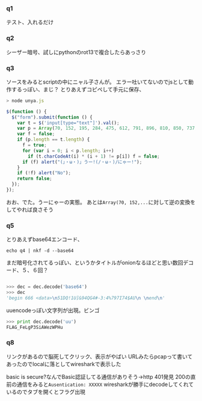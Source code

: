 ### q1
テスト、入れるだけ

### q2
シーザー暗号、試しにpythonのrot13で複合したらあっさり

### q3
ソースをみるとscriptの中にニャル子さんが。
エラー吐いてないのでjsとして動作するっぽい、まじ？
とりあえずコピペして手元に保存、
```javascript
> node unya.js

$(function () {
  $("form").submit(function () {
    var t = $('input[type="text"]').val();
    var p = Array(70, 152, 195, 284, 475, 612, 791, 896, 810, 850, 737, 1332, 1469, 1120, 1470, 832, 1785, 2196, 1520, 1480, 1449);
    var f = false;
    if (p.length == t.length) {
      f = true;
      for (var i = 0; i < p.length; i++)
        if (t.charCodeAt(i) * (i + 1) != p[i]) f = false;
      if (f) alert("(」・ω・)」うー!(/・ω・)/にゃー!");
    }
    if (!f) alert("No");
    return false;
  });
}); 
``` 
おお、でた。うーにゃーの実態。
あとは`Array(70, 152,...`に対して逆の変換をしてやれば良さそう

### q5
とりあえずbase64エンコード、
```
echo q4 | nkf -d --base64
```
まだ暗号化されてるっぽい、というかタイトルがonionなるほどと思い数回デコード、５、６回？
```python

>>> dec = dec.decode('base64')
>>> dec
'begin 666 <data>\n51DQ!1U]&94QG4#-3:4%797I74$AU\n \nend\n'
```
uuencodeっぽい文字列が出現。ビンゴ

```python
>>> print dec.decode('uu')
FLAG_FeLgP3SiAWezWPHu
```

### q8
リンクがあるので脳死してクリック、表示がやばい
URLみたらpcapって書いてあったのでlocalに落としてwiresharkで表示した

basic is secure?なんでBasic認証してる通信がありそう→http 401発見
200の直前の通信をみると`Ausentication: XXXXX`
wiresharkが勝手にdecodeしてくれているのでタブを開くとフラグ出現





